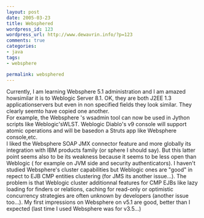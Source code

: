 ```yaml
--- 
layout: post
date: 2005-03-23
title: Websphered
wordpress_id: 123
wordpress_url: http://www.dewavrin.info/?p=123
comments: true
categories: 
- java
tags:
- websphere

permalink: websphered
---
```

Currently, I am learning Websphere 5.1 administration and I am amazed howsimilar it is to Weblogic Server 8.1. OK, they are both J2EE 1.3 applicationservers but even in non specified fields they look similar. They clearly seemto have copied one another.<br />For example, the Websphere &#39;s wsadmin tool can now be used in Jython scripts like Weblogic&#39;sWLST. Weblogic Diablo&#39;s v9 console will support atomic operations and will be basedon a Struts app like Websphere console,etc. <br />I liked the Websphere SOAP JMX connector feature and more globally its integration with IBM products family (or sphere I should say). But this latter point seems also to be its weakness because it seems to be less open than Weblogic ( for example on JVM side and security authenticators). I haven&#39;t studied Websphere&#39;s cluster capabilities but Weblogic ones are "good" in repect to EJB CMP entities clustering (for JMS its another issue...). The problem is that Weblogic cluster additionnal features for CMP EJBs like lazy loading for finders or relations, caching for read-only or optimistic concurrency strategies are often unknown by developers (another issue too...). My first impressions on Websphere on v5.1 are good, better than I expected (last time I used Websphere was for v3.5...)<br />
